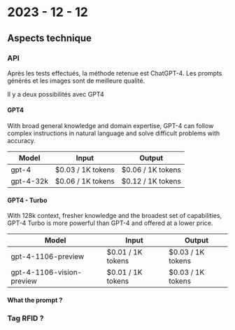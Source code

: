 # 2023 - 12 - 12

## Aspects technique

### API

Après les tests effectués, la méthode retenue est ChatGPT-4. Les prompts générés et les images sont de meilleure qualité.

Il y a deux possibilités avec GPT4

#### GPT4

With broad general knowledge and domain expertise, GPT-4 can follow complex instructions in natural language and solve difficult problems with accuracy.

| Model     | Input             | Output            |
| --------- | ----------------- | ----------------- |
| gpt-4     | $0.03 / 1K tokens | $0.06 / 1K tokens |
| gpt-4-32k | $0.06 / 1K tokens | $0.12 / 1K tokens |



#### GPT4 - Turbo

With 128k context, fresher knowledge and the broadest set of capabilities, GPT-4 Turbo is more powerful than GPT-4 and offered at a lower price.

| Model                     | Input             | Output            |
| ------------------------- | ----------------- | ----------------- |
| gpt-4-1106-preview        | $0.01 / 1K tokens | $0.03 / 1K tokens |
| gpt-4-1106-vision-preview | $0.01 / 1K tokens | $0.03 / 1K tokens |



#### What the prompt  ?





### Tag RFID ?

